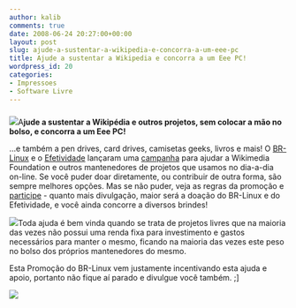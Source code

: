 ```yaml
---
author: kalib
comments: true
date: 2008-06-24 20:27:00+00:00
layout: post
slug: ajude-a-sustentar-a-wikipedia-e-concorra-a-um-eee-pc
title: Ajude a sustentar a Wikipedia e concorra a um Eee PC!
wordpress_id: 20
categories:
- Impressoes
- Software Livre
---
```


### 







[![](http://2.bp.blogspot.com/_5kfJplBiYy0/SGFahZgpJfI/AAAAAAAAAEM/ccu4oMvOXKc/s200/brindes0708.png)](http://2.bp.blogspot.com/_5kfJplBiYy0/SGFahZgpJfI/AAAAAAAAAEM/ccu4oMvOXKc/s1600-h/brindes0708.png)A**jude a sustentar a Wikipédia e outros projetos, sem colocar a mão no bolso, e concorra a um Eee PC!**  

…e também a pen drives, card drives, camisetas geeks, livros e mais! O [BR-Linux](http://br-linux.org/) e o [Efetividade](http://efetividade.net/) lançaram uma [campanha](http://br-linux.org/2008/campanha-wikipedia/) para ajudar a Wikimedia Foundation e outros mantenedores de projetos que usamos no dia-a-dia on-line. Se você puder doar diretamente, ou contribuir de outra forma, são sempre melhores opções. Mas se não puder, veja as regras da promoção e [participe](http://br-linux.org/2008/campanha-wikipedia/) - quanto mais divulgação, maior será a doação do BR-Linux e do Efetividade, e você ainda concorre a diversos brindes!




[![](http://1.bp.blogspot.com/_5kfJplBiYy0/SGFbLlTDE2I/AAAAAAAAAEc/y3czctOyaKw/s320/camisetas-redbug.jpg)](http://1.bp.blogspot.com/_5kfJplBiYy0/SGFbLlTDE2I/AAAAAAAAAEc/y3czctOyaKw/s1600-h/camisetas-redbug.jpg)Toda ajuda é bem vinda quando se trata de projetos livres que na maioria das vezes não possui uma renda fixa para investimento e gastos necessários para manter o mesmo, ficando na maioria das vezes este peso no bolso dos próprios mantenedores do mesmo.




Esta Promoção do BR-Linux vem justamente incentivando esta ajuda e apoio, portanto não fique aí parado e divulgue você também. ;]




[![](http://img376.imageshack.us/img376/8000/userbar635980sd7.gif)](http://img376.imageshack.us/img376/8000/userbar635980sd7.gif)



